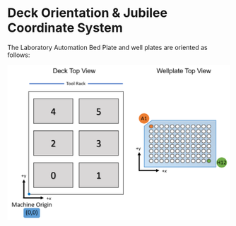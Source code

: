 # Deck Orientation & Jubilee Coordinate System 

 The Laboratory Automation Bed Plate and well plates are oriented as follows: 


![Lab Automation Bed plate & Wellplate Coordinate System ](../../docs/images/Automation_Deck_Orientation_Schematics.png)